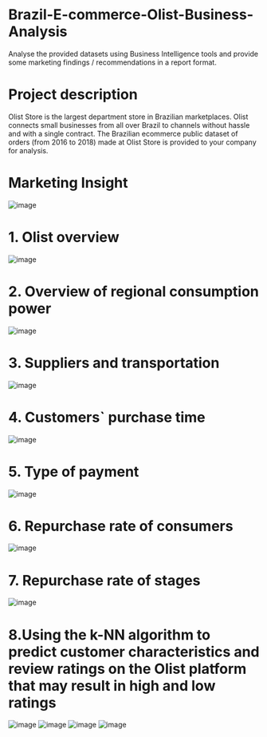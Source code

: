 # Brazil-E-commerce-Olist-Business-Analysis
Analyse the provided datasets using Business Intelligence tools and provide some marketing findings / recommendations in a report format.

# Project description
Olist Store is the largest department store in Brazilian marketplaces. Olist connects small businesses from all over Brazil to channels without hassle and with a single contract. The Brazilian ecommerce public dataset of orders (from 2016 to 2018) made at Olist Store is provided to your company for analysis.

# Marketing Insight
![image](https://github.com/Gemcy-Zheng/Brazil-E-commerce-Olist-Business-Analysis/assets/141103327/41ae4f70-8cad-42e2-996b-d64b2956d9ee)

# 1. Olist overview
![image](https://github.com/Gemcy-Zheng/Brazil-E-commerce-Olist-Business-Analysis/assets/141103327/35ca32aa-974e-434f-b362-30ba56f5043e)

# 2. Overview of regional consumption power
![image](https://github.com/Gemcy-Zheng/Brazil-E-commerce-Olist-Business-Analysis/assets/141103327/321ef913-0fb6-44d8-b7b3-d7bd2d812ef2)

# 3. Suppliers and transportation
![image](https://github.com/Gemcy-Zheng/Brazil-E-commerce-Olist-Business-Analysis/assets/141103327/73630592-e521-4dab-b289-f1063c886e72)

# 4. Customers` purchase time
![image](https://github.com/Gemcy-Zheng/Brazil-E-commerce-Olist-Business-Analysis/assets/141103327/d90320df-4144-4161-99d6-b16f0d946d73)

# 5. Type of payment
![image](https://github.com/Gemcy-Zheng/Brazil-E-commerce-Olist-Business-Analysis/assets/141103327/288690b9-1e53-4887-a86c-ce5580169a10)

# 6. Repurchase rate of consumers
![image](https://github.com/Gemcy-Zheng/Brazil-E-commerce-Olist-Business-Analysis/assets/141103327/af97e173-1b6c-456b-aeb0-a3197dd8771c)

# 7. Repurchase rate of stages
![image](https://github.com/Gemcy-Zheng/Brazil-E-commerce-Olist-Business-Analysis/assets/141103327/bb9e3973-f2de-4208-977e-3223a0a9d137)

# 8.Using the k-NN algorithm to predict customer characteristics and review ratings on the Olist platform that may result in high and low ratings
![image](https://github.com/Gemcy-Zheng/Brazil-E-commerce-Olist-Business-Analysis/assets/141103327/0e5a2094-d0ea-4e48-bb9c-76528a0c9fe1)
![image](https://github.com/Gemcy-Zheng/Brazil-E-commerce-Olist-Business-Analysis/assets/141103327/5cea416b-bbf4-44b6-b29f-ef705089bab1)
![image](https://github.com/Gemcy-Zheng/Brazil-E-commerce-Olist-Business-Analysis/assets/141103327/1d69caed-e512-4029-aa35-6b2c197d796e)
![image](https://github.com/Gemcy-Zheng/Brazil-E-commerce-Olist-Business-Analysis/assets/141103327/70752a47-cf28-478b-89d1-831227e5e4b9)

